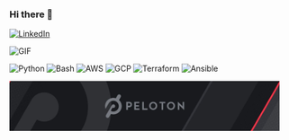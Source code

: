 ### Hi there 👋

[![LinkedIn](https://img.shields.io/badge/-Linkedin-0077B5?style=for-the-badge&logo=linkedin&logoColor=white)](https://www.linkedin.com/in/amadotejada/)

<img alt="GIF" src="https://media.giphy.com/media/13HgwGsXF0aiGY/giphy.gif"/>

![Python](https://img.shields.io/badge/-Python-F4A460?style=flat&logo=python)
![Bash](https://img.shields.io/badge/-Bash-white?style=flat&logo=linux&logoColor=black)
![AWS](https://img.shields.io/badge/-AWS-FAEBD7?style=flat&logo=amazon&logoColor=181717)
![GCP](https://img.shields.io/badge/-GCP-6495ED?style=flat&logo=google&logoColor=181717)
![Terraform](https://img.shields.io/badge/-Terraform-FFC300?style=flat&logo=Terraform&logoColor=181717)
![Ansible](https://img.shields.io/badge/-Ansible-FFFFFF?style=flat&logo=ansible&logoColor=181717)

<img alt="GIF" src="https://github.com/amadotejada/amadotejada/blob/master/peleton3.jpg" width="480"/>
